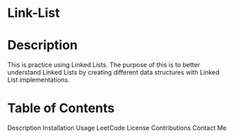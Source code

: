 # Link-List

# Description

This is practice using Linked Lists. The purpose of this is to better understand Linked Lists by creating different data structures with Linked List implementations.

# Table of Contents
Description
Installation
Usage
LeetCode
License
Contributions
Contact Me
